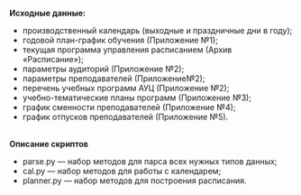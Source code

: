 **Исходные данные:**
-  производственный календарь (выходные и праздничные дни в году);
-  годовой план-график обучения (Приложение №1);
-  текущая программа управления расписанием (Архив «Расписание»);
-  параметры аудиторий (Приложение №2);
-  параметры преподавателей (Приложение№2);
-  перечень учебных программ АУЦ (Приложение №2);
-  учебно-тематические планы программ (Приложение №3);
-  график сменности преподавателей (Приложение №4);
-  график отпусков преподавателей (Приложение №5).
<br><br>

**Описание скриптов**
- parse.py — набор методов для парса всех нужных типов данных;
- cal.py — набор методов для работы с календарем;
- planner.py — набор методов для построения расписания.